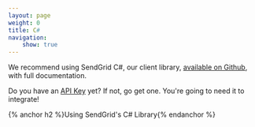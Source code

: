 ```yaml
---
layout: page
weight: 0
title: C#
navigation:
    show: true
---
```


<call-out>

We recommend using SendGrid C#, our client library, <a href="https://github.com/sendgrid/sendgrid-csharp">available on Github</a>, with full documentation.

</call-out>

<call-out>

Do you have an [API Key](https://app.sendgrid.com/settings/api_keys) yet? If not, go get one. You're going to need it to integrate!

</call-out>

{% anchor h2 %}Using SendGrid's C# Library{% endanchor %}

<script src="https://gist.github.com/sendgrid-gists/96491eb186b73b5c00756ad9195f3a0b.js"></script>
